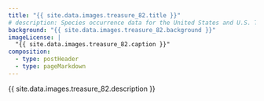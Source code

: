 ```yaml
---
title: "{{ site.data.images.treasure_82.title }}"
# description: Species occurrence data for the United States and U.S. Territories.
background: "{{ site.data.images.treasure_82.background }}"
imageLicense: |
  "{{ site.data.images.treasure_82.caption }}"
composition:
  - type: postHeader
  - type: pageMarkdown
---
```


{{ site.data.images.treasure_82.description }}